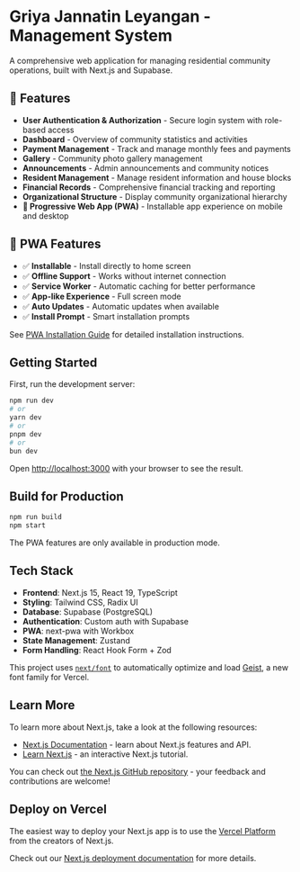 # Griya Jannatin Leyangan - Management System

A comprehensive web application for managing residential community operations, built with Next.js and Supabase.

## 🚀 Features

- **User Authentication & Authorization** - Secure login system with role-based access
- **Dashboard** - Overview of community statistics and activities
- **Payment Management** - Track and manage monthly fees and payments
- **Gallery** - Community photo gallery management
- **Announcements** - Admin announcements and community notices
- **Resident Management** - Manage resident information and house blocks
- **Financial Records** - Comprehensive financial tracking and reporting
- **Organizational Structure** - Display community organizational hierarchy
- **📱 Progressive Web App (PWA)** - Installable app experience on mobile and desktop

## 📱 PWA Features

- ✅ **Installable** - Install directly to home screen
- ✅ **Offline Support** - Works without internet connection
- ✅ **Service Worker** - Automatic caching for better performance
- ✅ **App-like Experience** - Full screen mode
- ✅ **Auto Updates** - Automatic updates when available
- ✅ **Install Prompt** - Smart installation prompts

See [PWA Installation Guide](PWA_INSTALLATION_GUIDE.md) for detailed installation instructions.

## Getting Started

First, run the development server:

```bash
npm run dev
# or
yarn dev
# or
pnpm dev
# or
bun dev
```

Open [http://localhost:3000](http://localhost:3000) with your browser to see the result.

## Build for Production

```bash
npm run build
npm start
```

The PWA features are only available in production mode.

## Tech Stack

- **Frontend**: Next.js 15, React 19, TypeScript
- **Styling**: Tailwind CSS, Radix UI
- **Database**: Supabase (PostgreSQL)
- **Authentication**: Custom auth with Supabase
- **PWA**: next-pwa with Workbox
- **State Management**: Zustand
- **Form Handling**: React Hook Form + Zod

This project uses [`next/font`](https://nextjs.org/docs/app/building-your-application/optimizing/fonts) to automatically optimize and load [Geist](https://vercel.com/font), a new font family for Vercel.

## Learn More

To learn more about Next.js, take a look at the following resources:

- [Next.js Documentation](https://nextjs.org/docs) - learn about Next.js features and API.
- [Learn Next.js](https://nextjs.org/learn) - an interactive Next.js tutorial.

You can check out [the Next.js GitHub repository](https://github.com/vercel/next.js) - your feedback and contributions are welcome!

## Deploy on Vercel

The easiest way to deploy your Next.js app is to use the [Vercel Platform](https://vercel.com/new?utm_medium=default-template&filter=next.js&utm_source=create-next-app&utm_campaign=create-next-app-readme) from the creators of Next.js.

Check out our [Next.js deployment documentation](https://nextjs.org/docs/app/building-your-application/deploying) for more details.
